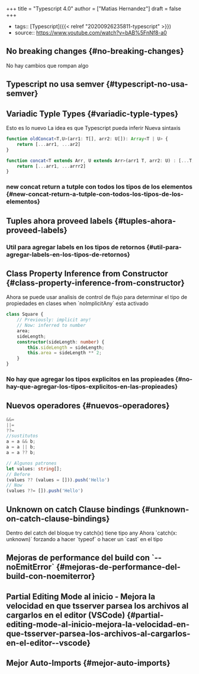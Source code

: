 +++
title = "Typescript 4.0"
author = ["Matias Hernandez"]
draft = false
+++

-   tags:: [Typescript]({{< relref "20200926235811-typescript" >}})
-   source:: <https://www.youtube.com/watch?v=bAB%5FnNf8-a0>


## No breaking changes {#no-breaking-changes}

No hay cambios que rompan algo


## Typescript no usa semver {#typescript-no-usa-semver}


## Variadic Typle Types {#variadic-typle-types}

Esto es lo nuevo
La idea es que Typescript pueda inferir
Nueva sintaxis

```typescript
function oldConcat<T,U>(arr1: T[], arr2: U[]): Array<T | U> {
    return [...arr1, ...ar2]
}

function concat<T extends Arr, U extends Arr>(arr1 T, arr2: U) : [...T, ...U] {
    return [...arr1, ...arrr2]
}
```


### new concat return a tutple con todos los tipos de los elementos {#new-concat-return-a-tutple-con-todos-los-tipos-de-los-elementos}


## Tuples ahora proveed labels {#tuples-ahora-proveed-labels}


### Util para agregar labels en los tipos de retornos {#util-para-agregar-labels-en-los-tipos-de-retornos}


## Class Property Inference from Constructor {#class-property-inference-from-constructor}

Ahora se puede usar analisis de control de flujo para determinar el tipo de propiedades en clases when \`noImplicitAny\` esta activado

```typescript
class Square {
    // Previously: implicit any!
    // Now: inferred to number
    area;
    sideLength;
    constructor(sideLength: number) {
        this.sideLength = sideLength;
        this.area = sideLength ** 2;
    }
}
```


### No hay que agregar los tipos explicitos en las propieades {#no-hay-que-agregar-los-tipos-explicitos-en-las-propieades}


## Nuevos operadores {#nuevos-operadores}

```typescript
&&=
||=
??=
//sustitutos
a = a && b;
a = a || b;
a = a ?? b;

// Algunos patrones
let values: string[];
// Before
(values ?? (values = [])).push('Hello')
// Now
(values ??= []).push('Hello')
```


## Unknown on catch Clause bindings {#unknown-on-catch-clause-bindings}

Dentro del catch del bloque try catch(x) tiene tipo any
Ahora \`catch(x: unknown)\` forzando a hacer \`typeof\` o hacer un \`cast\` en el tipo


## Mejoras de performance del build con  \`--noEmitError\` {#mejoras-de-performance-del-build-con-noemiterror}


## Partial Editing Mode al inicio - Mejora la velocidad en que tsserver parsea los archivos al cargarlos en el editor (VSCode) {#partial-editing-mode-al-inicio-mejora-la-velocidad-en-que-tsserver-parsea-los-archivos-al-cargarlos-en-el-editor--vscode}


## Mejor Auto-Imports {#mejor-auto-imports}

